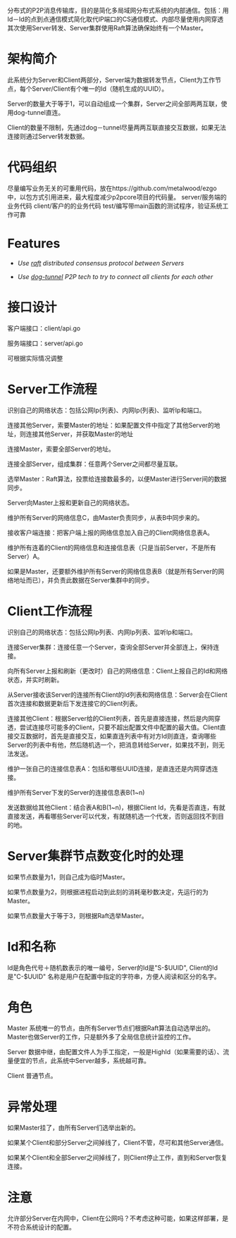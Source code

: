 分布式的P2P消息传输库，目的是简化多局域网分布式系统的内部通信。包括：用Id－Id的点到点通信模式简化取代IP端口的CS通信模式、内部尽量使用内网穿透其次使用Server转发、Server集群使用Raft算法确保始终有一个Master。

#  架构简介

此系统分为Server和Client两部分，Server端为数据转发节点，Client为工作节点，每个Server/Client有个唯一的Id（随机生成的UUID）。

Server的数量大于等于1，可以自动组成一个集群，Server之间全部两两互联，使用dog-tunnel直连。

Client的数量不限制，先通过dog－tunnel尽量两两互联直接交互数据，如果无法连接则通过Server转发数据。

# 代码组织

尽量编写业务无关的可重用代码，放在https://github.com/metalwood/ezgo 中，以包方式引用进来，最大程度减少p2pcore项目的代码量。
server/服务端的业务代码
client/客户的的业务代码
test/编写带main函数的测试程序，验证系统工作可靠

# Features

* *Use [raft](https://github.com/hashicorp/raft) distributed consensus protocol between Servers*

* *Use [dog-tunnel](https://github.com/vzex/dog-tunnel) P2P tech to try to connect all clients for each other*


# 接口设计

客户端接口：client/api.go

服务端接口：server/api.go

可根据实际情况调整


# Server工作流程

识别自己的网络状态：包括公网Ip(列表)、内网Ip(列表)、监听Ip和端口。

连接其他Server，索要Master的地址：如果配置文件中指定了其他Server的地址，则连接其他Server，并获取Master的地址

连接Master，索要全部Server的地址。

连接全部Server，组成集群：任意两个Server之间都尽量互联。

选举Master：Raft算法，投票给连接数最多的，以便Master进行Server间的数据同步。

Server向Master上报和更新自己的网络状态。

维护所有Server的网络信息C，由Master负责同步，从表B中同步来的。

接收客户端连接：把客户端上报的网络信息加入自己的Client网络信息表A。

维护所有连着的Client的网络信息和连接信息表（只是当前Server，不是所有Server）A。

如果是Master，还要额外维护所有Server的网络信息表B（就是所有Server的网络地址而已），并负责此数据在Server集群中的同步。


# Client工作流程

识别自己的网络状态：包括公网Ip列表、内网Ip列表、监听Ip和端口。

连接Server集群：连接任意一个Server，查询全部Server并全部连上，保持连接。

向所有Server上报和刷新（更改时）自己的网络信息：Client上报自己的Id和网络状态，并实时刷新。

从Server接收该Server的连接所有Client的Id列表和网络信息：Server会在Client首次连接和数据更新后下发连接它的Client列表。

连接其他Client：根据Server给的Client列表，首先是直接连接，然后是内网穿透，尝试连接尽可能多的Client，只要不超出配置文件中配置的最大值。Client直接交互数据时，首先是直接交互，如果直连列表中有对方Id则直连，查询哪些Server的列表中有他，然后随机选一个，把消息转给Server，如果找不到，则无法发送。

维护一张自己的连接信息表A：包括和哪些UUID连接，是直连还是内网穿透连接。

维护所有Server下发的Server的连接信息表B(1~n)

发送数据给其他Client：结合表A和B(1~n)，根据Client Id，先看是否直连，有就直接发送，再看哪些Server可以代发，有就随机选一个代发，否则返回找不到目的地。


# Server集群节点数变化时的处理

如果节点数量为1，则自己成为临时Master。

如果节点数量为2，则根据进程启动到此刻的消耗毫秒数决定，先运行的为Master。

如果节点数量大于等于3，则根据Raft选举Master。


# Id和名称

Id是角色代号＋随机数表示的唯一编号，Server的Id是"S-$UUID", Client的Id是"C-$UUID"
名称是用户在配置中指定的字符串，方便人阅读和区分的名字。


# 角色

Master 系统唯一的节点，由所有Server节点们根据Raft算法自动选举出的。Master也做Server的工作，只是额外多了全局信息统计监控的工作。

Server 数据中继，由配置文件人为手工指定，一般是HighId（如果需要的话）、流量便宜的节点，此系统中Server越多，系统越可靠。

Client 普通节点。


# 异常处理

如果Master挂了，由所有Server们选举出新的。

如果某个Client和部分Server之间掉线了，Client不管，尽可和其他Server通信。

如果某个Client和全部Server之间掉线了，则Client停止工作，直到和Server恢复连接。


# 注意

允许部分Server在内网中，Client在公网吗？不考虑这种可能，如果这样部署，是不符合系统设计的配置。